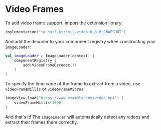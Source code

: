 # Video Frames

To add video frame support, import the extension library:

```kotlin
implementation("io.coil-kt:coil-video:0.8.0-SNAPSHOT")
```

And add the decoder to your component registry when constructing your `ImageLoader`:

```kotlin
val imageLoader = ImageLoader(context) {
    componentRegistry {
        add(VideoFrameDecoder())
    }
}
```

To specify the time code of the frame to extract from a video, use `videoFrameMillis` or `videoFrameMicros`:

```kotlin
imageView.load("https://www.example.com/video.mp4") {
    videoFrameMillis(1000)
}
```

And that's it! The `ImageLoader` will automatically detect any videos and extract their frames them correctly.
